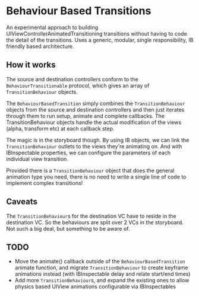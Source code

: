 # Behaviour Based Transitions

An experimental approach to building UIViewControllerAnimatedTransitioning transitions without having to code the detail of the transitions. Uses a generic, modular, single responsibility, IB friendly based architecture.

## How it works

The source and destination controllers conform to the ```BehaviourTransitionable``` protocol, which gives an array of ```TransitionBehaviour``` objects.

The ```BehaviourBasedTransition``` simply combines the ```TransitionBehaviour``` objects from the source and destination controllers and then just iterates through them to run setup, animate and complete callbacks. The TransitionBehaviour objects handle the actual modification of the views (alpha, transform etc) at each callback step.

The magic is in the storyboard though. By using IB objects, we can link the ```TransitionBehaviour``` outlets to the views they're animating on. And with IBInspectable properties, we can configure the parameters of each individual view transition.

Provided there is a ```TransitionBehaviour``` object that does the general animation type you need, there is no need to write a single line of code to implement complex transitions!

## Caveats

The ```TransitionBehaviour```s for the destination VC have to reside in the destination VC. So the behaviours are split over 2 VCs in the storyboard. Not such a big deal, but something to be aware of.

## TODO

* Move the animate() callback outside of the ```BehaviourBasedTransition``` animate function, and migrate ```TransitionBehaviour``` to create keyframe animations instead (with IBInspectable delay and relate start/end times)
* Add more ```TransitionBehaviour```s, and expand the existing ones to allow physics based UIView animations configurable via IBInspectables

